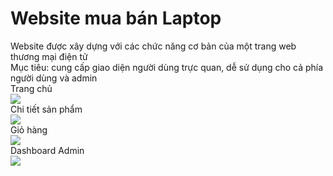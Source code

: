 <h1>Website mua bán Laptop</h1>
Website được xây dựng với các chức năng cơ bản của một trang web thương mại điện tử<br>
Mục tiêu: cung cấp giao diện người dùng trực quan, dễ sử dụng cho cả phía người dùng và admin<br>
Trang chủ<br>
<img src="https://user-images.githubusercontent.com/66792742/87221306-3f6ef080-c395-11ea-9429-6160da39bca5.png"><br>
Chi tiết sản phẩm<br>
<img src="https://user-images.githubusercontent.com/66792742/87371762-35750980-c5b0-11ea-8435-20f666d77bd5.png"><br>
Giỏ hàng<br>
<img src="https://user-images.githubusercontent.com/66792742/87222011-83182900-c39a-11ea-990c-763c174b14a9.png"><br>
Dashboard Admin<br>
<img src="https://user-images.githubusercontent.com/66792742/87222063-df7b4880-c39a-11ea-86b3-3fe91bf17402.png">


